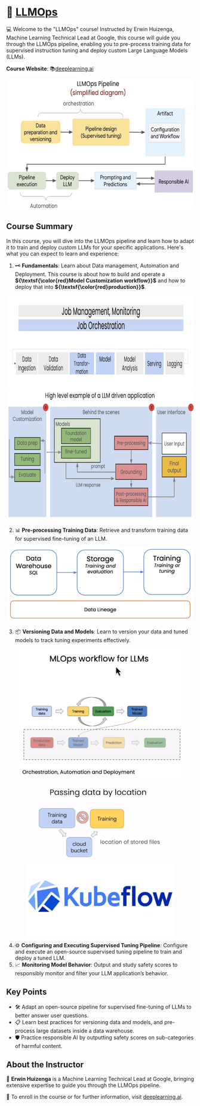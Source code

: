 # 🚀 [LLMOps](https://www.deeplearning.ai/short-courses/llmops/)

💻 Welcome to the "LLMOps" course! Instructed by Erwin Huizenga, Machine Learning Technical Lead at Google, this course will guide you through the LLMOps pipeline, enabling you to pre-process training data for supervised instruction tuning and deploy custom Large Language Models (LLMs).

**Course Website**: 📚[deeplearning.ai](https://www.deeplearning.ai/short-courses/llmops/)
<p align="center">
<img src="images/1_4.png" height="350"> 
</p>

## Course Summary
In this course, you will dive into the LLMOps pipeline and learn how to adapt it to train and deploy custom LLMs for your specific applications. Here's what you can expect to learn and experience:

1. 🗝 **Fundamentals**: Learn about Data management, Automation and Deployment. This course is about how to build and operate a **${\textsf{\color{red}Model Customization workflow}}$** and how to deploy that into **${\textsf{\color{red}production}}$**.  
<p align="center">
<img src="images/1_1.png" height="250"> 
<img src="images/1_3.png" height="350"> 
</p>

2. 📊 **Pre-processing Training Data**: Retrieve and transform training data for supervised fine-tuning of an LLM.
<p align="center">
<img src="images/2_1.png" height="200"> 
</p>

3. 📦 **Versioning Data and Models**: Learn to version your data and tuned models to track tuning experiments effectively.
<p align="center">
<img src="images/3_1.png" height="350"> 
</p>

<p align="center">
<img src="images/3_4.png" height="200"> 
<img src="images/3_5.png" height="200"> 
</p>

4. ⚙️ **Configuring and Executing Supervised Tuning Pipeline**: Configure and execute an open-source supervised tuning pipeline to train and deploy a tuned LLM.
5. 📈 **Monitoring Model Behavior**: Output and study safety scores to responsibly monitor and filter your LLM application’s behavior.

## Key Points
- 🛠 Adapt an open-source pipeline for supervised fine-tuning of LLMs to better answer user questions.
- 📋 Learn best practices for versioning data and models, and pre-process large datasets inside a data warehouse.
- 🛡️ Practice responsible AI by outputting safety scores on sub-categories of harmful content.

## About the Instructor
🌟 **Erwin Huizenga** is a Machine Learning Technical Lead at Google, bringing extensive expertise to guide you through the LLMOps pipeline.

🔗 To enroll in the course or for further information, visit [deeplearning.ai](https://www.deeplearning.ai/short-courses/).
